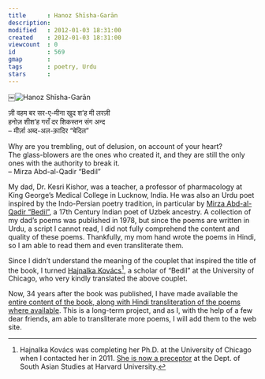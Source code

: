 ```yaml
---
title      : Hanoz Shīsha-Garān
description: 
modified   : 2012-01-03 18:31:00
created    : 2012-01-03 18:31:00
viewcount  : 0
id         : 569
gmap       : 
tags       : poetry, Urdu
stars      : 
---
```


￼![Hanoz Shīsha-Garān](hanoz-couplet.png)

ज़ी वहम बर सर-ए-मीना खुद श’ह मी लरज़ी  
हनोज़ शीश’ह गराँ दर शिकस्तन संग अन्द  
– मीर्ज़ा अब्द-अल-क़ादिर “बेदिल”  

Why are you trembling, out of delusion, on account of your heart?  
The glass-blowers are the ones who created it, and they are still the only ones with the authority to break it.  
– Mirza Abd-al-Qadir “Bedil”

My dad, Dr. Kesri Kishor, was a teacher, a professor of pharmacology at King George’s Medical College in Lucknow, India. He was also an Urdu poet inspired by the Indo-Persian poetry tradition, in particular by [Mirza Abd-al-Qadir “Bedil”](https://en.wikipedia.org/wiki/Abdul-Qādir_Bedil), a 17th Century Indian poet of Uzbek ancestry. A collection of my dad’s poems was published in 1978, but since the poems are written in Urdu, a script I cannot read, I did not fully comprehend the content and quality of these poems. Thankfully, my mom hand wrote the poems in Hindi, so I am able to read them and even transliterate them.

Since I didn’t understand the meaning of the couplet that inspired the title of the book, I turned [Hajnalka Kovács](<a href="https://sas.fas.harvard.edu/people/catherine-warner" target="_blank">)[^1], a scholar of “Bedil” at the University of Chicago, who very kindly translated the above couplet.

Now, 34 years after the book was published, I have made available the [entire content of the book, along with Hindi transliteration of the poems where available](/Hanoz?show=presentation). This is a long-term project, and as I, with the help of a few dear friends, am able to transliterate more poems, I will add them to the web site.

[^1]: Hajnalka Kovács was completing her Ph.D. at the University of Chicago when I contacted her in 2011. <a href="https://sas.fas.harvard.edu/people/catherine-warner" target="_blank">She is now a preceptor</a> at the Dept. of South Asian Studies at Harvard University.